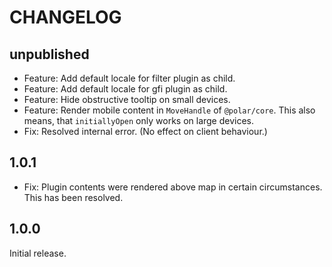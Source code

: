 # CHANGELOG

## unpublished

- Feature: Add default locale for filter plugin as child.
- Feature: Add default locale for gfi plugin as child.
- Feature: Hide obstructive tooltip on small devices.
- Feature: Render mobile content in `MoveHandle` of `@polar/core`. This also means, that `initiallyOpen` only works on large devices.
- Fix: Resolved internal error. (No effect on client behaviour.)

## 1.0.1

- Fix: Plugin contents were rendered above map in certain circumstances. This has been resolved.

## 1.0.0

Initial release.
